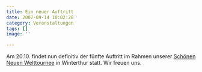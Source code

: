 ```yaml
---
title: Ein neuer Auftritt
date: 2007-09-14 10:02:28
category: Veranstaltungen
tags: []
image: ''

---
```


Am 20.10. findet nun definitiv der fünfte Auftritt im Rahmen unserer [Schönen Neuen Welttournee](http://www.the-groundzero.com/tag/snwt) in Winterthur statt. Wir freuen uns.
